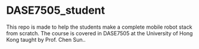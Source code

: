 # DASE7505_student
This repo is made to help the students make a complete mobile robot stack from scratch. The course is covered in DASE7505 at the University of Hong Kong taught by Prof. Chen Sun..
